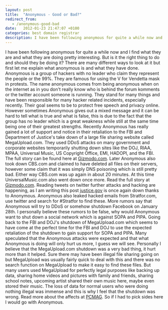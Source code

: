 ```yaml
---
layout: post
title:  "Anonymous - Good or Bad?"
redirect_from:
   - /anonymous-good-bad
date:   2012-01-23 21:47:07 +0100
categories: best domain registrar
description: I have been following anonymous for quite a while now and I find what they are and what they are doing pretty interesting. But is it the right thing t...
---
```


I have been following anonymous for quite a while now and I find what they are and what they are doing pretty interesting. But is it the right thing to do and should they be doing it? There are many different ways to look at it but first let me explain what anonymous is and what they have done. Anonymous is a group of hackers with no leader who claim they represent the people or the 99%. They are famous for using the V for Vendetta mask in protests. The name anonymous comes from being anonymous when on the internet as in you don't really know who is behind the forum komments or the twitter account someone is running. They stand for many things and have been responsible for many hacker related incidents, especially recently. Their goal seems to be to protect free speech and privacy online. However sometimes Anonymous gives out a mixed message and it can be hard to tell what is true and what is false, this is due to the fact that the group has no leader which is a great weakness while still at the same time being one of their greatest strengths. Recently Anonymous has really gained a lot of support and notice in their retaliation to the FBI and Department of Justice's take down of a large file sharing website called MegaUpload.com. They used DDoS attacks on many government and corporate websites temporarily shutting down sites like the DOJ, RIAA, MPAA, Universal Music, US Copyright Office, EMI, HADOPI, and the FBI. The full story can be found here at [Gizmodo.com](http://gizmodo.com/5877679/anonymous-kills-department-of-justice-site-in-megaupload-revenge-strike "Anonymous Goes on Megaupload Revenge Spree: DoJ, RIAA, MPAA, and Universal Music All Offline"). Later Anonymous also took down CBS.com and claimed to have deleted all files on their servers, however some claim that it was simply DNS poisoning which is still pretty bad. Either way CBS.com was up again in about 20 minutes. At this time UniversalMusic.com also went down once more. Read the full story at [Gizmodo.com](http://gizmodo.com/5878238/anonymous-deleted-cbscom "Anonymous Just Deleted CBS.com and Took Down Universal"). Reading tweets on twitter further attacks and hacking are happening, as I am writing this post [justice.gov](http://justice.gov "Justice.gov") is once again down thanks to Anonymous. Anonymous also leaked hacked emails from Stratfor.com, use twitter and search for #Stratfor to find these. More rumors say that Anonymous will try to DDoS or somehow shutdown Facebook on January 28th. I personally believe these rumors to be false, why would Anonymous want to shut down a social network which is against SOPA and PIPA. Going back to the FBI and DOJ's shutdown of MegaUpload.com which seems to have come at the perfect time for the FBI and DOJ to use the expected retaliation of the shutdown to gain support for SOPA and PIPA. Many speculated that the Anonymous attacks were expected and that what Anonymous is doing will only hurt us more, I guess we will see. Personally I believe that the MegaUpload.com shutdown was a very bad thing, it hurt more than it helped. Sure there may have been illegal file sharing going on but MegaUpload was usually fairly quick to deal with this and there was no search function on MegaUpload to make it easy to find these files. But many users used MegaUpload for perfectly legal purposes like backing up data, sharing home videos and pictures with family and friends, sharing school notes, upcoming artist shared their own music here, maybe even stored their music. The loss of data for normal users who were doing nothing illegal was immense and this is why I feel that the shutdown was wrong. Read more about the affects at [PCMAG](http://www.pcmag.com/article2/0,2817,2399134,00.asp "Megaupload Shutdown Targets Pirates ... And Legitimate Files"). So if I had to pick sides here I would go with Anonymous.